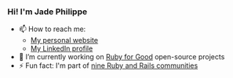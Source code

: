 ### Hi! I'm Jade Philippe

- 📫 How to reach me:
  - [My personal website](https://jp524.github.io)
  - [My LinkedIn profile](https://www.linkedin.com/in/jade-philippe)
- 🔭 I’m currently working on [Ruby for Good](https://github.com/rubyforgood) open-source projects
- ⚡ Fun fact: I'm part of [nine Ruby and Rails communities](https://jp524.github.io/community/)
